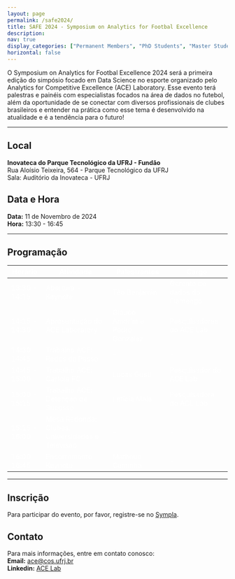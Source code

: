 ```yaml
---
layout: page
permalink: /safe2024/
title: SAFE 2024 - Symposium on Analytics for Footbal Excellence
description:
nav: true
display_categories: ["Permanent Members", "PhD Students", "Master Students", "Undergraduate Students"]
horizontal: false
---
```


O Symposium on Analytics for Footbal Excellence 2024 será a primeira edição do simpósio focado em Data Science no esporte organizado pelo Analytics for Competitive Excellence (ACE) Laboratory. Esse evento terá palestras e painéis com especialistas focados na área de dados no futebol, além da oportunidade de se conectar com diversos profissionais de clubes brasileiros e entender na prática como esse tema é desenvolvido na atualidade e é a tendência para o futuro! 

---

## Local

**Inovateca do Parque Tecnológico da UFRJ - Fundão** <br/>
Rua Aloísio Teixeira, 564 - Parque Tecnológico da UFRJ<br/>
Sala: Auditório da Inovateca - UFRJ

## Data e Hora

**Data:** 11 de Novembro de 2024  
**Hora:** 13:30 - 16:45



---

## Programação

<table>
  <thead>
    <tr>
      <th style="color: white;">Horário</th>
      <th style="color: white;">Atividade</th>
      <th style="color: white;">Palestrantes</th>
      <th style="color: white;">Cargo</th>
    </tr>
  </thead>
  <tbody>
    <tr>
      <td style="color: white;">13:30 - 14:15</td>
      <td style="color: white;">Abertura - Keynote</td>
      <td style="color: white;">Téo Benjamin</td>
      <td style="color: white;">Gerente de dados do Flamengo</td>
    </tr>
    <tr>
      <td style="color: white;">14:15 - 14:30</td>
      <td style="color: white;">Apresentação do ACE Laboratory</td>
      <td style="color: white;">Glauco Amorim e Pedro Gonzalez</td>
      <td style="color: white;">Pesquisadores do ACE Lab</td>
    </tr>
    <tr>
      <td style="color: white;">14:30 - 14:45</td>
      <td style="color: white;">Trabalho ACE: Redes de Passe</td>
      <td style="color: white;">-</td>
      <td style="color: white;">-</td>
    </tr>
    <tr>
      <td style="color: white;">14:45 - 15:00</td>
      <td style="color: white;">Trabalho ACE: Cartola FC</td>
      <td style="color: white;">Lucas Gusti</td>
      <td style="color: white;">Pesquisador do ACE Lab</td>
    </tr>
    <tr>
      <td style="color: white;">15:00 - 15:15</td>
      <td style="color: white;">Trabalho ACE: Detecção de Sucesso</td>
      <td style="color: white;">Letícia Maia</td>
      <td style="color: white;">Pesquisadora do ACE Lab</td>
    </tr>
    <tr>
      <td style="color: white;">15:15 - 16:00</td>
      <td style="color: white;">Mesa Redonda: Clubes, Universidades e Televisão</td>
      <td style="color: white;">-</td>
      <td style="color: white;">-</td>
    </tr>
    <tr>
      <td style="color: white;">16:00 - 16:45</td>
      <td style="color: white;">Encerramento - Keynote</td>
      <td style="color: white;">Matheus Caminha</td>
      <td style="color: white;">-</td>
    </tr>
  </tbody>
</table>


---





## Inscrição

Para participar do evento, por favor, registre-se no [Sympla](https://www.sympla.com.br/evento/symposium-on-analytics-for-footbal-excellence-safe-2024/2673929).

## Contato

Para mais informações, entre em contato conosco:<br/>
**Email:** ace@cos.ufrj.br<br/>
**Linkedin:** [ACE Lab](https://br.linkedin.com/company/ac3lab)




